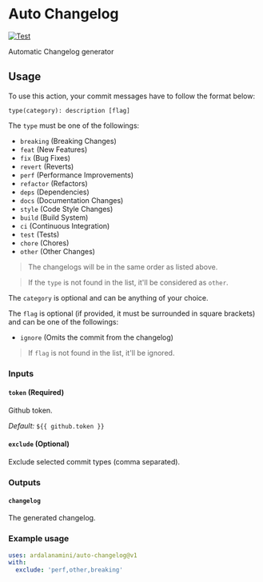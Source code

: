 # Auto Changelog

[![Test](https://github.com/ardalanamini/auto-changelog/actions/workflows/test.yml/badge.svg)](https://github.com/ardalanamini/auto-changelog/actions/workflows/test.yml)

Automatic Changelog generator

## Usage

To use this action, your commit messages have to follow the format below:

```git
type(category): description [flag]
```

The `type` must be one of the followings:

* `breaking` (Breaking Changes)
* `feat` (New Features)
* `fix` (Bug Fixes)
* `revert` (Reverts)
* `perf` (Performance Improvements)
* `refactor` (Refactors)
* `deps` (Dependencies)
* `docs` (Documentation Changes)
* `style` (Code Style Changes)
* `build` (Build System)
* `ci` (Continuous Integration)
* `test` (Tests)
* `chore` (Chores)
* `other` (Other Changes)

> The changelogs will be in the same order as listed above.

> If the `type` is not found in the list, it'll be considered as `other`.

The `category` is optional and can be anything of your choice.

The `flag` is optional (if provided, it must be surrounded in square brackets) and can be one of the followings:

* `ignore` (Omits the commit from the changelog)

> If `flag` is not found in the list, it'll be ignored.

### Inputs

#### `token` **(Required)**

Github token.

_Default:_ `${{ github.token }}`

#### `exclude` **(Optional)**

Exclude selected commit types (comma separated).

### Outputs

#### `changelog`

The generated changelog.

### Example usage

```yaml
uses: ardalanamini/auto-changelog@v1
with:
  exclude: 'perf,other,breaking'
```

